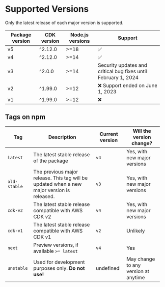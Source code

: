 # Supported Versions

Only the latest release of each major version is supported.

| Package version | CDK version | Node.js versions | Support                                                        |
| --------------- | ----------- | ---------------- | -------------------------------------------------------------- |
| v5              | ^2.12.0     | >=18             | :white_check_mark:                                             |
| v4              | ^2.12.0     | >=14             | :white_check_mark:                                             |
| v3              | ^2.0.0      | >=14             | Security updates and critical bug fixes until February 1, 2024 |
| v2              | ^1.99.0     | >=12             | :x: Support ended on June 1, 2023                              |
| v1              | ^1.99.0     | >=12             | :x:                                                            |

## Tags on npm

| Tag          | Description                                                                                | Current version | Will the version change?             |
| ------------ | ------------------------------------------------------------------------------------------ | --------------- | ------------------------------------ |
| `latest`     | The latest stable release of the package                                                   | `v4`            | Yes, with new major versions         |
| `old-stable` | The previous major release. This tag will be updated when a new major version is released. | `v3`            | Yes, with new major versions         |
| `cdk-v2`     | The latest stable release compatible with AWS CDK v2                                       | `v4`            | Yes, with new major versions         |
| `cdk-v1`     | The latest stable release compatible with AWS CDK v1                                       | `v2`            | Unlikely                             |
| `next`       | Preview versions, if available `>= latest`                                                 | `v4`            | Yes                                  |
| `unstable`   | Used for development purposes only. **Do not use!**                                        | undefined       | May change to any version at anytime |

